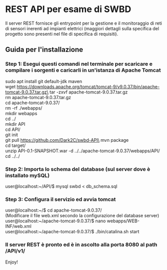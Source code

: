 # REST API per esame di SWBD

Il server REST fornisce gli entrypoint per la gestione e il monitoraggio di reti di sensori inerenti ad impianti elettrici (maggiori dettagli sulla specifica del progetto sono presenti nel file di specifica di requisiti).


## Guida per l'installazione
### Step 1: Esegui questi comandi nel terminale per scaricare e compilare i sorgenti e caricarli in un'istanza di Apache Tomcat
sudo apt install git default-jdk maven\
wget https://downloads.apache.org/tomcat/tomcat-9/v9.0.37/bin/apache-tomcat-9.0.37.tar.gz\
tar -zxvf apache-tomcat-9.0.37.tar.gz\
rm apache-tomcat-9.0.37.tar.gz\
cd apache-tomcat-9.0.37/\
rm -rf ./webapps/\
mkdir webapps\
cd ../\
mkdir API\
cd API/\
git init\
git pull https://github.com/Dark2C/swbd-API\
mvn package\
cd target/\
unzip API-0.1-SNAPSHOT.war -d ../../apache-tomcat-9.0.37/webapps/API/\
cd ../../


### Step 2: Importa lo schema del database (sul server dove è installato mySQL)
user@localhost:\~/API/$ mysql swbd < db_schema.sql

### Step 3: Configura il servizio ed avvia tomcat
user@localhost:\~/$ cd apache-tomcat-9.0.37/\
(Modificare il file web.xml secondo la configurazione del database server)\
user@localhost:\~/apache-tomcat-9.0.37/$ nano webapps/WEB-INF/web.xml\
user@localhost:\~/apache-tomcat-9.0.37/$ ./bin/catalina.sh start

### Il server REST è pronto ed è in ascolto alla porta 8080 al path /API/v1/
Enjoy!
